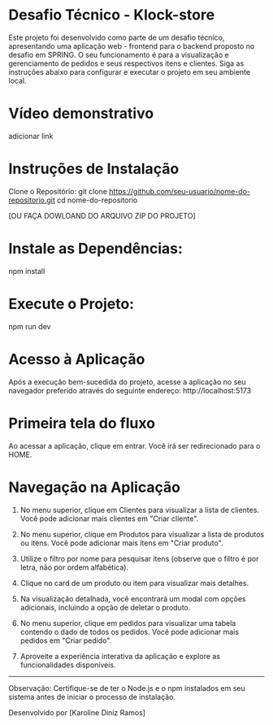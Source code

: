 # Desafio Técnico - Klock-store

Este projeto foi desenvolvido como parte de um desafio técnico, apresentando uma aplicação web - frontend para o backend proposto no desafio em SPRING. O seu funcionamento é para a visualização e gerenciamento de pedidos e seus respectivos itens e clientes. Siga as instruções abaixo para configurar e executar o projeto em seu ambiente local.

# Vídeo demonstrativo
adicionar link

# Instruções de Instalação

Clone o Repositório:
git clone https://github.com/seu-usuario/nome-do-repositorio.git
cd nome-do-repositorio

[OU FAÇA DOWLOAND DO ARQUIVO ZIP DO PROJETO]

# Instale as Dependências:
npm install

# Execute o Projeto:
npm run dev

# Acesso à Aplicação
Após a execução bem-sucedida do projeto, acesse a aplicação no seu navegador preferido através do seguinte endereço: http://localhost:5173

# Primeira tela do fluxo
Ao acessar a aplicação, clique em entrar. Você irá ser redirecionado para o HOME.

# Navegação na Aplicação
1. No menu superior, clique em Clientes para visualizar a lista de clientes. Você pode adicionar mais clientes em "Criar cliente".

2. No menu superior, clique em Produtos para visualizar a lista de produtos ou itens. Você pode adicionar mais itens em "Criar produto".

3. Utilize o filtro por nome para pesquisar itens (observe que o filtro é por letra, não por ordem alfabética).

4. Clique no card de um produto ou item para visualizar mais detalhes.

5. Na visualização detalhada, você encontrará um modal com opções adicionais, incluindo a opção de deletar o produto.

6. No menu superior, clique em pedidos para visualizar uma tabela contendo o dado de todos os pedidos. Você pode adicionar mais pedidos em "Criar pedido".

7. Aproveite a experiência interativa da aplicação e explore as funcionalidades disponíveis.

-------------------------------------------------------------------------------------------------------------------

Observação: Certifique-se de ter o Node.js e o npm instalados em seu sistema antes de iniciar o processo de instalação.

Desenvolvido por [Karoline Diniz Ramos]

